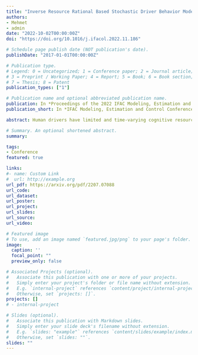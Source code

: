```yaml
---
title: "Inverse Resource Rational Based Stochastic Driver Behavior Model"
authors:
- Mehmet
- admin
date: "2022-10-02T00:00:00Z"
doi: "https://doi.org/10.1016/j.ifacol.2022.11.186"

# Schedule page publish date (NOT publication's date).
publishDate: "2017-01-01T00:00:00Z"

# Publication type.
# Legend: 0 = Uncategorized; 1 = Conference paper; 2 = Journal article;
# 3 = Preprint / Working Paper; 4 = Report; 5 = Book; 6 = Book section;
# 7 = Thesis; 8 = Patent
publication_types: ["1"]

# Publication name and optional abbreviated publication name.
publication: In *Proceedings of the 2022 IFAC Modeling, Estimation and Control Conference*
publication_short: In *IFAC Modeling, Estimation and Control Conference*

abstract: Human drivers have limited and time-varying cognitive resources when making decisions in real-world traffic scenarios, which often leads to unique and stochastic behaviors that can not be explained by perfect rationality assumption, a widely accepted premise in modeling driving behaviors that presume drivers rationally make decisions to maximize their own rewards under all circumstances. To explicitly address this disadvantage, this study presents a novel driver behavior model that aims to capture the resource rationality and stochasticity of the human driver’s behaviors in realistic longitudinal driving scenarios. The resource rationality principle can provide a theoretic framework to better understand the human cognition processes by modeling human’s internal cognitive mechanisms as utility maximization subject to cognitive resource limitations, which can be represented as finite and time-varying preview horizons in the context of driving. An inverse resource rational-based stochastic inverse reinforcement learning approach (IRR-SIRL) is proposed to learn a distribution of the planning horizon and cost function of the human driver with a given series of human demonstrations. A nonlinear model predictive control (NMPC) with a time-varying horizon approach is used to generate driver-specific trajectories by using the learned distributions of the planning horizon and the cost function of the driver. The simulation experiments are carried out using human demonstrations gathered from the driver-in-the-loop driving simulator. The results reveal that the proposed inverse resource rational-based stochastic driver model can address the resource rationality and stochasticity of human driving behaviors in a variety of realistic longitudinal driving scenarios.

# Summary. An optional shortened abstract.
summary:

tags:
- Conference
featured: true

links:
#- name: Custom Link
#  url: http://example.org
url_pdf: https://arxiv.org/pdf/2207.07088
url_code:
url_dataset:
url_poster:
url_project:
url_slides:
url_source:
url_video:

# Featured image
# To use, add an image named `featured.jpg/png` to your page's folder.
image:
  caption: ''
  focal_point: ""
  preview_only: false

# Associated Projects (optional).
#   Associate this publication with one or more of your projects.
#   Simply enter your project's folder or file name without extension.
#   E.g. `internal-project` references `content/project/internal-project/index.md`.
#   Otherwise, set `projects: []`.
projects: []
# - internal-project

# Slides (optional).
#   Associate this publication with Markdown slides.
#   Simply enter your slide deck's filename without extension.
#   E.g. `slides: "example"` references `content/slides/example/index.md`.
#   Otherwise, set `slides: ""`.
slides: ""
---
```

